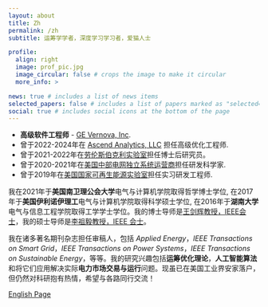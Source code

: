 ```yaml
---
layout: about
title: Zh
permalink: /zh
subtitle: 运筹学学者，深度学习学习者，爱猫人士

profile:
  align: right
  image: prof_pic.jpg
  image_circular: false # crops the image to make it circular
  more_info: >

news: true # includes a list of news items
selected_papers: false # includes a list of papers marked as "selected={true}"
social: true # includes social icons at the bottom of the page
---
```


- **高级软件工程师** - [GE Vernova, Inc](https://www.gevernova.com/software/products/gridos/energy-markets-software). 
- 曾于2022-2024年在 [Ascend Analytics, LLC](https://www.ascendanalytics.com/) 担任高级优化工程师. 
- 曾于2021-2022年在[劳伦斯伯克利实验室](https://emp.lbl.gov/)担任博士后研究员。
- 曾于2020-2021年在[美国中部电网独立系统运营商](https://www.misoenergy.org/)担任研发科学家. 
- 曾于2019年在[美国国家可再生能源实验室](https://www.nrel.gov/grid/)担任实习研发工程师.

我在2021年于**美国南卫理公会大学**电气与计算机学院取得哲学博士学位, 在2017年于**美国伊利诺伊理工**电气与计算机学院取得科学硕士学位, 在2016年于**湖南大学**电气与信息工程学院取得工学学士学位。我的博士导师是[王剑辉教授，IEEE会士](https://sites.google.com/site/eejhwang/)，我的硕士导师是[李祖毅教授，IEEE 会士](https://person.zju.edu.cn/lizuyi)。

我在诸多著名期刊杂志担任审稿人，包括 *Applied Energy*，*IEEE Transactions on Smart Grid*，*IEEE Transactions on Power Systems*，*IEEE Transactions on Sustainable Energy*，等等。我的研究兴趣包括**运筹优化理论**，**人工智能算法**和将它们应用解决实际**电力市场交易与运行**问题。现虽已在美国工业界安家落户，但仍然对科研抱有热情，希望与各路同行交流！

<a href="/" class="fancy-button">English Page</a>

<br/>
